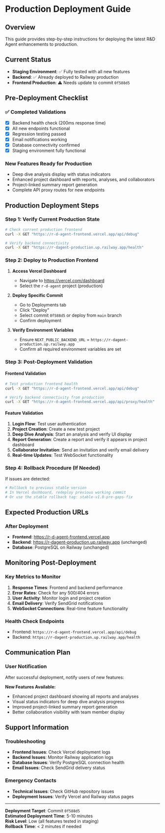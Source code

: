 # Production Deployment Guide

## Overview
This guide provides step-by-step instructions for deploying the latest R&D Agent enhancements to production.

## Current Status
- **Staging Environment**: ✅ Fully tested with all new features
- **Backend**: ✅ Already deployed to Railway production
- **Frontend Production**: ⚠️ Needs update to commit `0f588d5`

## Pre-Deployment Checklist

### ✅ Completed Validations
- [x] Backend health check (200ms response time)
- [x] All new endpoints functional
- [x] Regression testing passed
- [x] Email notifications working
- [x] Database connectivity confirmed
- [x] Staging environment fully functional

### New Features Ready for Production
- Deep dive analysis display with status indicators
- Enhanced project dashboard with reports, analyses, and collaborators
- Project-linked summary report generation
- Complete API proxy routes for new endpoints

## Production Deployment Steps

### Step 1: Verify Current Production State
```bash
# Check current production frontend
curl -X GET "https://r-d-agent-frontend.vercel.app/api/debug"

# Verify backend connectivity
curl -X GET "https://r-dagent-production.up.railway.app/health"
```

### Step 2: Deploy to Production Frontend
1. **Access Vercel Dashboard**
   - Navigate to https://vercel.com/dashboard
   - Select the `r-d-agent` project (production)

2. **Deploy Specific Commit**
   - Go to Deployments tab
   - Click "Deploy" 
   - Select commit `0f588d5` or deploy from `main` branch
   - Confirm deployment

3. **Verify Environment Variables**
   - Ensure `NEXT_PUBLIC_BACKEND_URL` = `https://r-dagent-production.up.railway.app`
   - Confirm all required environment variables are set

### Step 3: Post-Deployment Validation

#### Frontend Validation
```bash
# Test production frontend health
curl -X GET "https://r-d-agent-frontend.vercel.app/api/debug"

# Verify backend connectivity from production
curl -X GET "https://r-d-agent-frontend.vercel.app/api/proxy/health"
```

#### Feature Validation
1. **Login Flow**: Test user authentication
2. **Project Creation**: Create a new test project
3. **Deep Dive Analysis**: Start an analysis and verify UI display
4. **Report Generation**: Create a report and verify it appears in project dashboard
5. **Collaborator Invitation**: Send an invitation and verify email delivery
6. **Real-time Updates**: Test WebSocket functionality

### Step 4: Rollback Procedure (If Needed)

If issues are detected:

```bash
# Rollback to previous stable version
# In Vercel dashboard, redeploy previous working commit
# Or use the stable rollback tag: stable-v1.0-pre-gaps-fix
```

## Expected Production URLs

### After Deployment
- **Frontend**: https://r-d-agent-frontend.vercel.app
- **Backend**: https://r-dagent-production.up.railway.app (unchanged)
- **Database**: PostgreSQL on Railway (unchanged)

## Monitoring Post-Deployment

### Key Metrics to Monitor
1. **Response Times**: Frontend and backend performance
2. **Error Rates**: Check for any 500/404 errors
3. **User Activity**: Monitor login and project creation
4. **Email Delivery**: Verify SendGrid notifications
5. **WebSocket Connections**: Real-time feature functionality

### Health Check Endpoints
- Frontend: `https://r-d-agent-frontend.vercel.app/api/debug`
- Backend: `https://r-dagent-production.up.railway.app/health`

## Communication Plan

### User Notification
After successful deployment, notify users of new features:

**New Features Available:**
- Enhanced project dashboard showing all reports and analyses
- Visual status indicators for deep dive analysis progress
- Improved project-linked summary report generation
- Better collaboration visibility with team member display

## Support Information

### Troubleshooting
- **Frontend Issues**: Check Vercel deployment logs
- **Backend Issues**: Monitor Railway application logs
- **Database Issues**: Verify PostgreSQL connection health
- **Email Issues**: Check SendGrid delivery status

### Emergency Contacts
- **Technical Issues**: Check GitHub repository issues
- **Deployment Issues**: Verify Vercel and Railway status pages

---

**Deployment Target**: Commit `0f588d5`  
**Estimated Deployment Time**: 5-10 minutes  
**Risk Level**: Low (all features tested in staging)  
**Rollback Time**: < 2 minutes if needed
